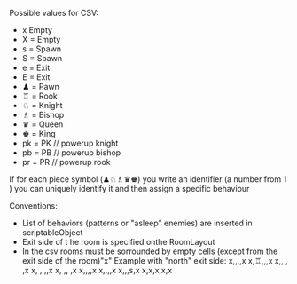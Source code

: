 Possible values for CSV:

- x Empty
- X = Empty
- s = Spawn
- S = Spawn
- e = Exit
- E = Exit
- ♟ = Pawn
- ♖ = Rook
- ♘ = Knight
- ♗ = Bishop
- ♛ = Queen
- ♚ = King
- pk = PK // powerup knight
- pb = PB // powerup bishop
- pr = PR // powerup rook

If for each piece symbol (♟♘♗♛♚)
you write an identifier (a number from 1 )
you can uniquely identify it and then assign a specific behaviour

Conventions:

- List of behaviors (patterns or "asleep" enemies) are inserted in scriptableObject
- Exit side of t he room is specified onthe RoomLayout
- In the csv rooms must be sorrounded by empty cells (except from the exit side of the room)"x"
  Example with "north" exit side:
  x,,,,x
  x,♖,,,x
  x,, , ,x
  x, , ,,x
  x, ,, ,x
  x,,,,x
  x,,,,x
  x,,,s,x
  x,x,x,x,x
